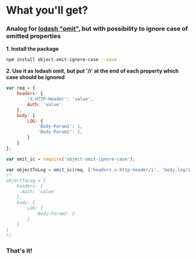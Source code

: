 # What you'll get?

### Analog for [lodash "omit"](https://lodash.com/docs/4.17.4#omit), but with possibility to ignore case of omitted properties

**1. Install the package**

```sh
npm install object-omit-ignore-case --save
```

**2. Use it as lodash omit, but put '/i' at the end of each property which case should be ignored**
```js
var req = {
    headers: {
        'X-HTTP-Header': 'value',
        Auth: 'value'
    },
    body: {
        LOG: {
            'Body-Param1': 1,
            'Body-Param2': 2,
        }
    }
};

var omit_ic = require('object-omit-ignore-case');

var objectToLog = omit_ic(req, ['headers.x-http-header/i', 'body.log/i.body-param1/i']);
/*
objectToLog = {
    headers: {
      Auth: 'value'
    },
    body: {
        LOG: {
            Body-Param2: 2
        }
    }
}
*/


```

### That's it!
